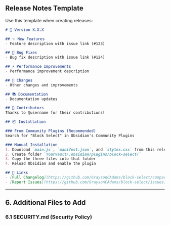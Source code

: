 ## Release Notes Template

Use this template when creating releases:

```markdown
# 🎉 Version X.X.X

## ✨ New Features
- Feature description with issue link (#123)

## 🐛 Bug Fixes
- Bug fix description with issue link (#124)

## ⚡ Performance Improvements
- Performance improvement description

## 🔧 Changes
- Other changes and improvements

## 📚 Documentation
- Documentation updates

## 🙏 Contributors
Thanks to @username for their contributions!

## 📦 Installation

### From Community Plugins (Recommended)
Search for "Block Select" in Obsidian's Community Plugins

### Manual Installation
1. Download `main.js`, `manifest.json`, and `styles.css` from this release
2. Create folder `YourVault/.obsidian/plugins/block-select/`
3. Copy the three files into that folder
4. Reload Obsidian and enable the plugin

## 🔗 Links
- [Full Changelog](https://github.com/GraysonCAdams/block-select/compare/vX.X.X...vY.Y.Y)
- [Report Issues](https://github.com/GraysonCAdams/block-select/issues)
```

---

## 6. Additional Files to Add

### 6.1 SECURITY.md (Security Policy)

